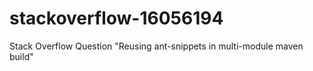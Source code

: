 # stackoverflow-16056194
Stack Overflow Question "Reusing ant-snippets in multi-module maven build"
